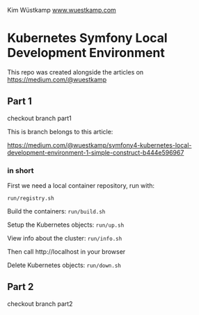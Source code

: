 Kim Wüstkamp
www.wuestkamp.com

# Kubernetes Symfony Local Development Environment
This repo was created alongside the articles on https://medium.com/@wuestkamp

## Part 1
checkout branch part1

This is branch belongs to this article:

https://medium.com/@wuestkamp/symfony4-kubernetes-local-development-environment-1-simple-construct-b444e596967

### in short
First we need a local container repository, run with:

`run/registry.sh`

Build the containers: `run/build.sh`

Setup the Kubernetes objects: `run/up.sh`

View info about the cluster: `run/info.sh`

Then call http://localhost in your browser

Delete Kubernetes objects: `run/down.sh`

## Part 2
checkout branch part2
